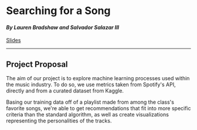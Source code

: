 # Searching for a Song
#### *By Lauren Bradshaw and Salvador Salazar III*

[Slides](https://docs.google.com/presentation/d/1bqQsjUcv2SRFDmtLBy6Sqz6kc4pG7b8wJ13E46pN7zw/edit?usp=sharing)

---
## Project Proposal
The aim of our project is to explore machine learning processes used within the music industry. To do so, we use metrics taken from Spotify's API, directly and from a curated dataset from Kaggle.

Basing our training data off of a playlist made from among the class's favorite songs, we're able to get recommendations that fit into more specific criteria than the standard algorithm, as well as create visualizations representing the personalities of the tracks.
